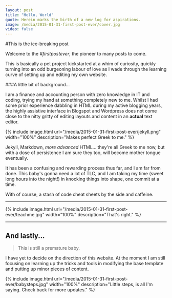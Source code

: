 ```yaml
---
layout: post
title: "Hello, World"
quote: Herein marks the birth of a new log for aspirations.
image: /media/2015-01-31-first-post-ever/cover.jpg
video: false
---
```


#This is the ice-breaking post


Welcome to the <em>#firstpostever</em>, the pioneer to many posts to come. 

This is basically a pet project kickstarted at a whim of curiosity, quickly turning into an odd burgeoning labour of love as I wade through the learning curve of setting up and editing my own website.


###A little bit of background...

I am a finance and accounting person with zero knowledge in IT and coding, trying my hand at something completely new to me. Whilst I had some prior experience dabbling in HTML during my active blogging years, the highly assistive interface in Blogspot and Wordpress does not come close to the nitty gritty of editing layouts and content in an **actual** text editor.

{% include image.html url="/media/2015-01-31-first-post-ever/jekyll.png" width="100%" description="Makes perfect Greek to me." %}


Jekyll, Markdown, _more advanced_ HTML... they're all Greek to me now, but with a dose of persistence I am sure they too, will become mother tongue  eventually.


It has been a confusing and rewarding process thus far, and I am far from done. This baby's gonna need a lot of TLC, and I am taking my time (sweet long hours into the night!) in knocking things into shape, one commit at a time.

With of course, a stash of code cheat sheets by the side and caffeine.

-----

{% include image.html url="/media/2015-01-31-first-post-ever/teachme.jpg" width="100%" description="That's right." %}

-----

## And lastly...

> This is still a premature baby.

I have yet to decide on the direction of this website. 
At the moment I am still focusing on learning up the tricks and tools in modifying the base template and putting up minor pieces of content.



{% include image.html url="/media/2015-01-31-first-post-ever/babysteps.jpg" width="100%" description="Little steps, is all I'm saying. Check back for more updates." %}



